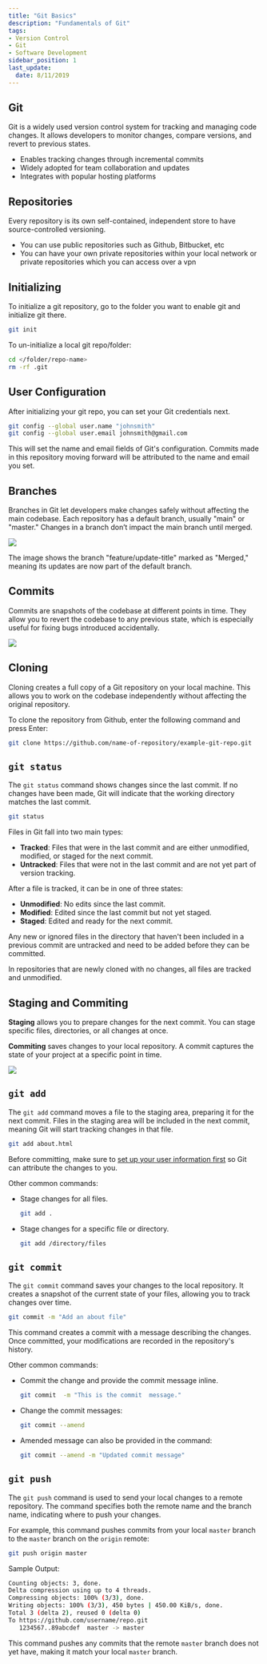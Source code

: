 ```yaml
---
title: "Git Basics"
description: "Fundamentals of Git"
tags: 
- Version Control
- Git
- Software Development
sidebar_position: 1
last_update:
  date: 8/11/2019
---
```


## Git

Git is a widely used version control system for tracking and managing code changes. It allows developers to monitor changes, compare versions, and revert to previous states.

- Enables tracking changes through incremental commits
- Widely adopted for team collaboration and updates
- Integrates with popular hosting platforms 

## Repositories

Every repository is its own self-contained, independent store to have source-controlled versioning.

- You can use public repositories such as Github, Bitbucket, etc
- You can have your own private repositories within your local network or private repositories which you can access over a vpn


## Initializing

To initialize a git repository, go to the folder you want to enable git
and initialize git there.

```bash
git init
```

To un-initialize a local git repo/folder:
```bash
cd </folder/repo-name>
rm -rf .git
```

## User Configuration 

After initializing your git repo, you can set your Git credentials next.

```bash
git config --global user.name "johnsmith"
git config --global user.email johnsmith@gmail.com
```

This will set the name and email fields of Git's configuration. Commits made in this repository moving forward will be attributed to the name and email you set.

## Branches

Branches in Git let developers make changes safely without affecting the main codebase. Each repository has a default branch, usually "main" or "master." Changes in a branch don’t impact the main branch until merged.


<div class='img-center'>

![](/img/docs/001-gitbranches.png)  

</div>

The image shows the branch "feature/update-title" marked as "Merged," meaning its updates are now part of the default branch.

## Commits

Commits are snapshots of the codebase at different points in time. They allow you to revert the codebase to any previous state, which is especially useful for fixing bugs introduced accidentally.

<div class='img-center'>

<!-- ![](/img/docs/001-gitcommits.png)   -->


![](/img/docs/001-gitcommits-1026-2.png)

</div>


## Cloning

Cloning creates a full copy of a Git repository on your local machine. This allows you to work on the codebase independently without affecting the original repository.

To clone the repository from Github, enter the following command and press Enter:

```bash
git clone https://github.com/name-of-repository/example-git-repo.git 
```

## `git status`

The `git status` command shows changes since the last commit. If no changes have been made, Git will indicate that the working directory matches the last commit.

```bash
git status 
```

Files in Git fall into two main types:

- **Tracked**: Files that were in the last commit and are either unmodified, modified, or staged for the next commit.
- **Untracked**: Files that were not in the last commit and are not yet part of version tracking.

After a file is tracked, it can be in one of three states:

- **Unmodified**: No edits since the last commit.
- **Modified**: Edited since the last commit but not yet staged.
- **Staged**: Edited and ready for the next commit.

Any new or ignored files in the directory that haven't been included in a previous commit are untracked and need to be added before they can be committed.

In repositories that are newly cloned with no changes, all files are tracked and unmodified.



## Staging and Commiting  

**Staging** allows you to prepare changes for the next commit. You can stage specific files, directories, or all changes at once.

**Commiting** saves changes to your local repository. A commit captures the state of your project at a specific point in time.

<div style={{textAlign: 'center'}}>

![](/img/docs/git-push--and-pulll.png)

</div>


## `git add`

The `git add` command moves a file to the staging area, preparing it for the next commit. Files in the staging area will be included in the next commit, meaning Git will start tracking changes in that file.

```bash
git add about.html
```

Before committing, make sure to [set up your user information first](#user-configuration) so Git can attribute the changes to you.

Other common commands:

- Stage changes for all files.

    ```bash
    git add .  
    ```

- Stage changes for a specific file or directory.

    ```bash
    git add /directory/files  
    ```


## `git commit`

The `git commit` command saves your changes to the local repository. It creates a snapshot of the current state of your files, allowing you to track changes over time.

```bash
git commit -m "Add an about file" 
```

This command creates a commit with a message describing the changes. Once committed, your modifications are recorded in the repository's history.

Other common commands:

- Commit the change and provide the commit message inline.

    ```bash
    git commit  -m "This is the commit  message."
    ```

- Change the commit messages:

    ```bash
    git commit --amend
    ```

- Amended message can also be provided in the command:

    ```bash
    git commit --amend -m "Updated commit message"
    ```    



## `git push`

The `git push` command is used to send your local changes to a remote repository. The command specifies both the remote name and the branch name, indicating where to push your changes.

For example, this command pushes commits from your local `master` branch to the `master` branch on the `origin` remote:

```bash
git push origin master
```

Sample Output:

```bash
Counting objects: 3, done.
Delta compression using up to 4 threads.
Compressing objects: 100% (3/3), done.
Writing objects: 100% (3/3), 450 bytes | 450.00 KiB/s, done.
Total 3 (delta 2), reused 0 (delta 0)
To https://github.com/username/repo.git
   1234567..89abcdef  master -> master
```

This command pushes any commits that the remote `master` branch does not yet have, making it match your local `master` branch.


